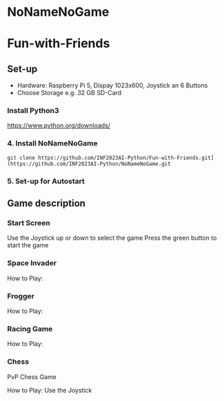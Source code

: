 # NoNameNoGame
# Fun-with-Friends

## Set-up
+ Hardware: Raspberry Pi 5, Dispay 1023x600, Joystick an 6 Buttons
+ Choose Storage e.g. 32 GB SD-Card

### Install Python3

https://www.python.org/downloads/

### 4. Install NoNameNoGame
  ```
  git clone https://github.com/INF2023AI-Python/Fun-with-Friends.git](https://github.com/INF2023AI-Python/NoNameNoGame.git
  ```
### 5. Set-up for Autostart


## Game description
### Start Screen
Use the Joystick up or down to select the game 
Press the green button to start the game
### Space Invader

How to Play:


### Frogger


How to Play:


### Racing Game


How to Play:


### Chess
PvP Chess Game

How to Play:
Use the Joystick


